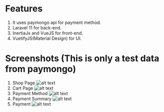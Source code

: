 # Features
  1. It uses paymongo api for payment method.
  2. Laravel 11 for back-end.
  3. InertiaJs and VueJS for front-end.
  4. VuetifyJS(Material Design) for UI.
# Screenshots (This is only a test data from paymongo)
  1. Shop Page
     ![alt text](https://github.com/No-Spacing/paymongo-payment/blob/main/screenshot/sc1.jpg)
  2. Cart Page
     ![alt text](https://github.com/No-Spacing/paymongo-payment/blob/main/screenshot/sc2.jpg)
  3. Payment Method
     ![alt text](https://github.com/No-Spacing/paymongo-payment/blob/main/screenshot/sc3.jpg)
  4. Payment Summary
     ![alt text](https://github.com/No-Spacing/paymongo-payment/blob/main/screenshot/sc4.jpg)
  5. Payment 
     ![alt text](https://github.com/No-Spacing/paymongo-payment/blob/main/screenshot/sc5.jpg)
